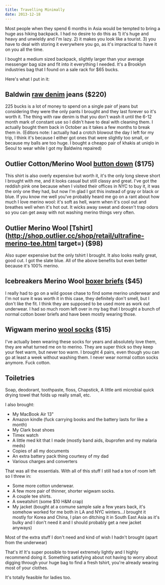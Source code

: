 ```yaml
---
title: Travelling Minimally
date: 2013-12-18
---
```


Most people when they spend 6 months in Asia would be tempted to bring a huge ass hiking backpack. I had no desire to do this as 1) it's huge and heavy and unwieldy and I'm lazy. 2) it makes you look like a tourist. 3) you have to deal with storing it everywhere you go, as it's impractical to have it on you all the time.

I bought a medium sized backpack, slightly larger than your average messenger bag size and fit into it everything I needed. It's a Brooklyn industries bag that I found on a sale rack for $65 bucks.

Here's what I put in it:

## Baldwin [raw denim](https://www.baldwindenim.com/product/the-henley-in-raw-selvage-denim/) jeans ($220)

225 bucks is a lot of money to spend on a single pair of jeans but considering they were the only pants I brought and they last forever so it's worth it. The thing with raw denim is that you don't wash it until the 6-12 month mark of constant use so I didn't have to deal with cleaning them. I actually bought them back in October as it takes a few months to break them in. (Editors note: I actually had a crotch blowout the day I left for my trip, I think it's because I either got ones that were slightly too small, or because my balls are too huge. I bought a cheapo pair of khakis at uniqlo in Seoul to wear while I got my Baldwins repaired)

## Outlier Cotton/Merino Wool [button down](http://shop.outlier.cc/shop/retail/merino-co-pivot.html) ($175)

This shirt is also overly expensive but worth it, it's the only long sleeve short I brought with me, and it looks casual but still classy and great. I've got the reddish pink one because when I visited their offices in NYC to buy it, it was the only one they had, but now I'm glad I got this instead of gray or black or blue. If you know me well you've probably heard me go on a rant about how much I love merino wool: it's soft as hell, warm when it's cool out and breathes well when it's hot out. It wicks away sweat and doesn't trap odors so you can get away with not washing merino things very often.

## Outlier Merino Wool [Tshirt](http://shop.outlier.cc/shop/retail/ultrafine-merino-tee.html target=) ($98)

Also super expensive but the only tshirt I brought. It also looks really great, good cut. I got the slate blue. All of the above benefits but even better because it's 100% merino.

## Icebreakers Merino Wool [boxer briefs](http://us.icebreaker.com/Anatomica-Boxer-Briefs-w/Fly/100472001L,en,pd.html?start=9&cgid=mens-underwear) ($45)

I really had to go on a wild goose chase to find some merino underwear and I'm not sure it was worth it in this case, they definitely don't smell, but I don't like the fit. I think they are supposed to be used more as work out underwear. I had so much room left over in my bag that I brought a bunch of normal cotton boxer briefs and have been mostly wearing those.

## Wigwam merino [wool socks](http://www.amazon.com/Wigwam-Merino-Comfort-Hiker-Medium/dp/B0044BWX7Y/ref=sr_1_2?ie=UTF8&qid=1390458012&sr=8-2&keywords=wigwam+merino+socks) ($15)

I've actually been wearing these socks for years and absolutely love them, they are what turned me on to merino. They are super thick so they keep your feet warm, but never too warm. I brought 4 pairs, even though you can go at least a week without washing them. I never wear normal cotton socks anymore. Fuck cotton.

## Toiletries

Soap, deodorant, toothpaste, floss, Chapstick, A little anti microbial quick drying towel that folds up really small, etc.

I also brought:

*   My MacBook Air 13"
*   Amazon kindle (fuck carrying books and the battery lasts for like a month)
*   My Clark boat shoes
*   Timex watch
*   A little med kit that I made (mostly band aids, ibuprofen and my malaria meds)
*   Copies of all my documents
*   An extra battery pack thing courtesy of my dad
*   Various charges and converters

That was all the essentials. With all of this stuff I still had a ton of room left so I threw in:

*   Some more cotton underwear.
*   A few more pair of thinner, shorter wigwam socks.
*   A couple tee shirts.
*   A sweatshirt (some $10 H&M crap)
*   My jacket (bought at a comune sample sale a few years back, it's somehow worked for me both in LA and NYC winters...I brought it mostly for Korea and China, I plan on ditching it in South East Asia as it's bulky and I don't need it and I should probably get a new jacket anyways)

Most of the extra stuff I don't need and kind of wish I hadn't brought (apart from the underwear)

That's it! It's super possible to travel extremely lightly and I highly recommend doing it. Something satisfying about not having to worry about digging through your huge bag to find a fresh tshirt, you're already wearing most of your clothes.

It's totally feasible for ladies too.
